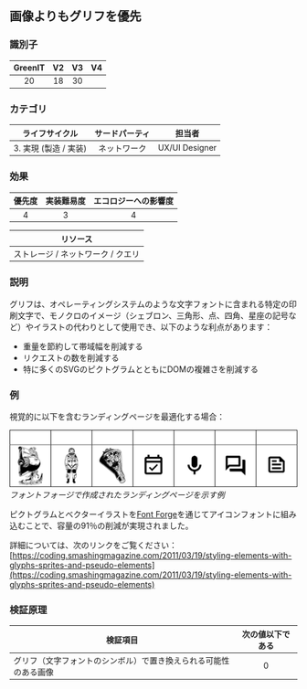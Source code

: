 ## 画像よりもグリフを優先

### 識別子

| GreenIT |  V2  |  V3  |  V4  |
|:-------:|:----:|:----:|:----:|
|  20    |  18 | 30  |      |

### カテゴリ

| ライフサイクル |  サードパーティ  |  担当者  |
|:---------:|:----:|:----:|
| 3. 実現 (製造 / 実装) | ネットワーク | UX/UI Designer |

### 効果

| 優先度 |      実装難易度       |  エコロジーへの影響度    |
|:-------------------:|:-------------------------:|:---------------------:|
| 4 | 3 | 4 |

|リソース                                      |
|:----------------------------------------------------------:|
| ストレージ / ネットワーク / クエリ  |

### 説明

グリフは、オペレーティングシステムのような文字フォントに含まれる特定の印刷文字で、モノクロのイメージ（シェブロン、三角形、点、四角、星座の記号など）やイラストの代わりとして使用でき、以下のような利点があります：
- 重量を節約して帯域幅を削減する
- リクエストの数を削減する
- 特に多くのSVGのピクトグラムとともにDOMの複雑さを削減する

### 例

視覚的に以下を含むランディングページを最適化する場合：

![例 フォントフォージで作成されたランディングページを示す例](https://github.com/florinesueur/images/blob/main/vue-font-forge.svg)
*フォントフォージで作成されたランディングページを示す例*

ピクトグラムとベクターイラストを[Font Forge](https://fontforge.org/en-US/)を通じてアイコンフォントに組み込むことで、容量の91％の削減が実現されました。

詳細については、次のリンクをご覧ください： [https://coding.smashingmagazine.com/2011/03/19/styling-elements-with-glyphs-sprites-and-pseudo-elements](https://coding.smashingmagazine.com/2011/03/19/styling-elements-with-glyphs-sprites-and-pseudo-elements)

### 検証原理

| 検証項目     | 次の値以下である   |  
|-------------------|:-------------------------:|
| グリフ（文字フォントのシンボル）で置き換えられる可能性のある画像 | 0  |
